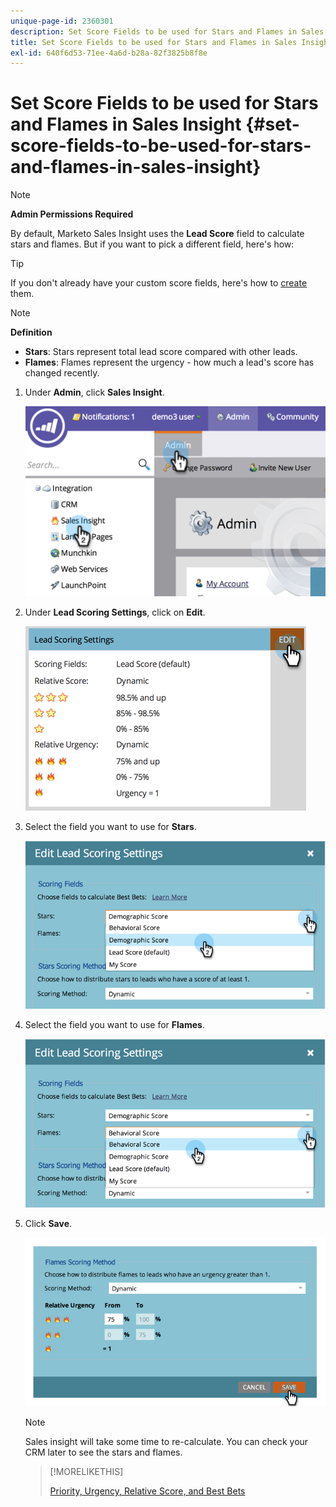 ```yaml
---
unique-page-id: 2360301
description: Set Score Fields to be used for Stars and Flames in Sales Insight - Marketo Docs - Product Documentation
title: Set Score Fields to be used for Stars and Flames in Sales Insight
exl-id: 640f6d53-71ee-4a6d-b28a-82f3825b8f8e
---
```

# Set Score Fields to be used for Stars and Flames in Sales Insight {#set-score-fields-to-be-used-for-stars-and-flames-in-sales-insight}

>[!NOTE]
>
>**Admin Permissions Required**

By default, Marketo Sales Insight uses the **Lead Score** field to calculate stars and flames. But if you want to pick a different field, here's how:

>[!TIP]
>
>If you don't already have your custom score fields, here's how to [create](/help/marketo/product-docs/administration/field-management/create-a-custom-field-in-marketo.md) them.

>[!NOTE]
>
>**Definition**
>
>* **Stars**: Stars represent total lead score compared with other leads.
>* **Flames**: Flames represent the urgency - how much a lead's score has changed recently.
>

1. Under **Admin**, click **Sales Insight**.

   ![](assets/image2014-9-16-13-3a27-3a19.png)

1. Under **Lead Scoring Settings**, click on **Edit**.

   ![](assets/image2014-9-16-13-3a27-3a33.png)

1. Select the field you want to use for **Stars**.

   ![](assets/image2014-9-16-13-3a27-3a45.png)

1. Select the field you want to use for **Flames**.

   ![](assets/image2014-9-16-13-3a28-3a1.png)

1. Click **Save**.

   ![](assets/image2014-9-16-13-3a28-3a18.png)

   >[!NOTE]
   >
   >Sales insight will take some time to re-calculate. You can check your CRM later to see the stars and flames.

   >[!MORELIKETHIS]
   >
   >[Priority, Urgency, Relative Score, and Best Bets](/help/marketo/product-docs/marketo-sales-insight/msi-for-salesforce/features/stars-and-flames/priority-urgency-relative-score-and-best-bets.md)
